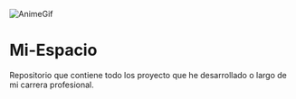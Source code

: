 [comment]: <> (Agrego un gif para que se ve a bonito)
![AnimeGif](https://raw.githubusercontent.com/Saikou17/Mi-Espacio/main/Media/anime-aesthetic.gif)

# Mi-Espacio
Repositorio que contiene todo los proyecto que he desarrollado o largo de mi carrera profesional.

